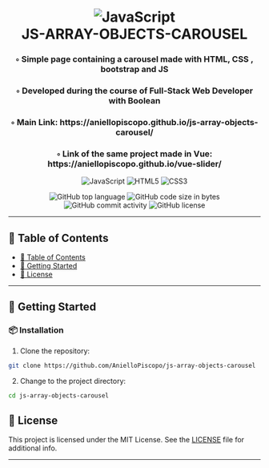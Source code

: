 <div align="center">
<h1 align="center">
<img src="https://img.shields.io/badge/JavaScript-F7DF1E.svg?style&logo=JavaScript&logoColor=black" alt="JavaScript" />
<br>JS-ARRAY-OBJECTS-CAROUSEL
</h1>
<h3>◦ Simple page containing a carousel made with HTML, CSS , bootstrap and JS</h3>
<h3>◦ Developed during the course of Full-Stack Web Developer with Boolean</h3>
<h3>◦ Main Link: https://aniellopiscopo.github.io/js-array-objects-carousel/</h3>
<h3>◦ Link of the same project made in Vue: https://aniellopiscopo.github.io/vue-slider/</h3>

<p align="center">
<img src="https://img.shields.io/badge/JavaScript-F7DF1E.svg?style&logo=JavaScript&logoColor=black" alt="JavaScript" />
<img src="https://img.shields.io/badge/HTML5-E34F26.svg?style&logo=HTML5&logoColor=white" alt="HTML5" />
  <img src="https://img.shields.io/badge/CSS3-E34F26.svg?style&logo=CSS3&logoColor=white" alt="CSS3" />
</p>
<img src="https://img.shields.io/github/languages/top/AnielloPiscopo/js-array-objects-carousel?style&color=5D6D7E" alt="GitHub top language" />
<img src="https://img.shields.io/github/languages/code-size/AnielloPiscopo/js-array-objects-carousel?style&color=5D6D7E" alt="GitHub code size in bytes" />
<img src="https://img.shields.io/github/commit-activity/m/AnielloPiscopo/js-array-objects-carousel?style&color=5D6D7E" alt="GitHub commit activity" />
<img src="https://img.shields.io/github/license/AnielloPiscopo/js-array-objects-carousel?style&color=5D6D7E" alt="GitHub license" />
</div>

---

## 📒 Table of Contents
- [📒 Table of Contents](#-table-of-contents)
- [🚀 Getting Started](#-getting-started)
- [📄 License](#-license)

---

## 🚀 Getting Started

### 📦 Installation

1. Clone the repository:
```sh
git clone https://github.com/AnielloPiscopo/js-array-objects-carousel
```

2. Change to the project directory:
```sh
cd js-array-objects-carousel
```

## 📄 License

This project is licensed under the MIT License. See the [LICENSE](./LICENSE) file for additional info.

---
